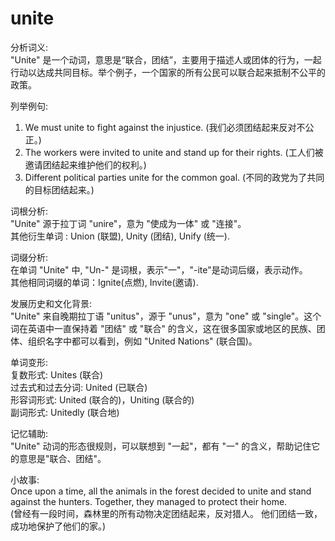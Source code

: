 # unite

分析词义:  
"Unite" 是一个动词，意思是“联合，团结”，主要用于描述人或团体的行为，一起行动以达成共同目标。举个例子，一个国家的所有公民可以联合起来抵制不公平的政策。

  

列举例句:

  

1.  We must unite to fight against the injustice. (我们必须团结起来反对不公正。)
2.  The workers were invited to unite and stand up for their rights. (工人们被邀请团结起来维护他们的权利。)
3.  Different political parties unite for the common goal. (不同的政党为了共同的目标团结起来。)

  

词根分析:  
"Unite" 源于拉丁词 "unire"，意为 "使成为一体" 或 "连接"。  
其他衍生单词 : Union (联盟), Unity (团结), Unify (统一).

  

词缀分析:  
在单词 "Unite" 中, "Un-" 是词根，表示"一"，"-ite"是动词后缀，表示动作。  
其他相同词缀的单词：Ignite(点燃), Invite(邀请).

  

发展历史和文化背景:  
"Unite" 来自晚期拉丁语 "unitus"，源于 "unus"，意为 "one" 或 "single"。这个词在英语中一直保持着 "团结" 或 "联合" 的含义，这在很多国家或地区的民族、团体、组织名字中都可以看到，例如 "United Nations" (联合国)。

  

单词变形:  
复数形式: Unites (联合)  
过去式和过去分词: United (已联合)  
形容词形式: United (联合的)，Uniting (联合的)  
副词形式: Unitedly (联合地)

  

记忆辅助:  
"Unite" 动词的形态很规则，可以联想到 "一起"，都有 "一" 的含义，帮助记住它的意思是"联合、团结"。

  

小故事:  
Once upon a time, all the animals in the forest decided to unite and stand against the hunters. Together, they managed to protect their home.  
(曾经有一段时间，森林里的所有动物决定团结起来，反对猎人。 他们团结一致，成功地保护了他们的家。)
